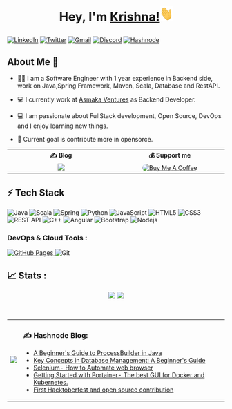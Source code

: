 
# <p align="center">Hey, I'm <a href="https://krishnapro.github.io/" target="_blank">Krishna!</a><img src="hi.gif" width="30px" height="35">
</p>

<p align="center">

<a href="https://www.linkedin.com/in/krishnakumar25/">![LinkedIn](https://img.shields.io/badge/LinkedIn-0A66C2.svg?style=for-the-badge&logo=LinkedIn&logoColor=white)</a>
<a href="https://twitter.com/krishnapro_">![Twitter](https://img.shields.io/badge/Twitter-1DA1F2.svg?style=for-the-badge&logo=Twitter&logoColor=white)</a>
<a href="mailto:krishnachaurasia1998@gmail.com">![Gmail](https://img.shields.io/badge/Gmail-EA4335.svg?style=for-the-badge&logo=Gmail&logoColor=white)</a>
<a href="https://discordapp.com/users/Krishn#3230">![Discord](https://img.shields.io/badge/Discord-5865F2.svg?style=for-the-badge&logo=Discord&logoColor=white)</a>
 <a href="https://krishnakumar.hashnode.dev/">![Hashnode](https://img.shields.io/badge/Hashnode-2962FF.svg?style=for-the-badge&logo=Hashnode&logoColor=white)</a>

</p> 

## About Me 🚀

- :man_student: I am a Software Engineer with 1 year experience in Backend side, work on Java,Spring Framework, Maven, Scala, Database and RestAPI.

- 💻 I currently work at <a href="https://www.asmaka.biz/">Asmaka Ventures</a> as Backend Developer.

- 💻 I am passionate about FullStack development, Open Source, DevOps and I enjoy learning new things.
- :dart: Current goal is contribute more in opensorce.

<table style="align-item: center">
<tr >
<th style="width: 300px">✍ Blog </th>
<th style="width: 300px"> 💰 Support me </th>
</tr>
<tr >
<td style="text-align: center"> <a href="https://krishnakumar.hashnode.dev/"><img src="https://img.shields.io/badge/Hashnode-2962FF?style=for-the-badge&logo=hashnode&logoColor=white" height="30px"></a>  </td>
<td  style="text-align: center"><a href="https://www.buymeacoffee.com/krishnapro" target="_blank"><img src="https://cdn.buymeacoffee.com/buttons/v2/default-red.png" alt="Buy Me A Coffee" style="height: 30px !important;width: 150px !important; border-radius: 200px !important;" ></a> </td>
</tr>

</table>


## ⚡ Tech Stack

<!-- ### Languages and Tools : -->

![Java](https://img.shields.io/badge/-java-E34A86?style=flat-square&logo=java)
![Scala](https://img.shields.io/badge/scala-%23DC322F.svg?style=flat-square&logo=scala&logoColor=white)
![Spring](https://img.shields.io/badge/spring-%236DB33F.svg?style=flat-square&logo=spring&logoColor=white)
![Python](https://img.shields.io/badge/-Python-black?style=flat-square&logo=Python)
![JavaScript](https://img.shields.io/badge/-JavaScript-black?style=flat-square&logo=javascript)
![HTML5](https://img.shields.io/badge/-HTML5-E34F26?style=flat-square&logo=html5&logoColor=white)
![CSS3](https://img.shields.io/badge/-CSS3-1572B6?style=flat-square&logo=css3)
![REST API](https://img.shields.io/badge/-RESTAPI-170095?style=flat-square&logo=RESTAPI&logoColor=white)
![C++](https://img.shields.io/badge/-C++-00599C?style=flat-square&logo=c)
 ![Angular](https://img.shields.io/badge/Angular-DD0031?style=flat-square&logo=angular&logoColor=white)
![Bootstrap](https://img.shields.io/badge/Bootstrap-563D7C?style=flat-square&logo=bootstrap&logoColor=white)
![Nodejs](https://img.shields.io/badge/-Nodejs-black?style=flat-square&logo=Node.js)

 <!-- <a href="#"><img alt="Keras" src="https://img.shields.io/badge/Keras%20-%23D00000.svg?logo=Keras&logoColor=white"></a> -->
### DevOps & Cloud Tools :
<a href="#"><img alt="GitHub Pages" src="https://img.shields.io/badge/GitHub%20Pages-%23327FC7.svg?logo=github&logoColor=white"> </a>![Git](https://img.shields.io/badge/-Git-black?&logo=git)

<!-- ## 💰 Support me :

<a href="https://www.buymeacoffee.com/krishnapro" target="_blank"> 
    <img src="https://cdn.buymeacoffee.com/buttons/v2/default-red.png" alt="Buy Me A Coffee" style="height: 30px !important;width: 150px !important; border-radius: 200px !important;" >
    </a> -->


## 📈 Stats :
<p align="center">
<img width="48%" src="https://github-readme-stats.vercel.app/api?username=Krishnapro&count_private=true&show_icons=true&theme=tokyonight"/>

<img width="48%" src="https://github-readme-streak-stats.herokuapp.com/?user=Krishnapro&theme=tokyonight"/>
</p></br>

<!-- ![visitors](https://visitor-badge.laobi.icu/badge?page_id=Krishnapro.Krishnapro) -->

<!-- <p align="center"> -->

<table>
<tr>
<td><img src="https://github-readme-stats.vercel.app/api/top-langs/?username=Krishnapro&langs_count=10&count_private=true&layout=compact&theme=tokyonight"/></td>

<td>

### :writing_hand: Hashnode Blog:
<!-- HASHNODE_BLOG:START -->
- [A Beginner's Guide to ProcessBuilder in Java](https://krishnakumar.hashnode.dev/a-beginners-guide-to-processbuilder-in-java)
- [Key Concepts in Database Management: A Beginner's Guide](https://krishnakumar.hashnode.dev/key-concepts-in-database-management-a-beginners-guide)
- [Selenium- How to Automate web browser](https://krishnakumar.hashnode.dev/selenium-how-to-automate-web-browser)
- [Getting Started with Portainer- The best GUI for Docker and Kubernetes.](https://krishnakumar.hashnode.dev/getting-started-with-portainer-the-best-gui-for-docker-and-kubernetes)
- [First Hacktoberfest and open source contribution](https://krishnakumar.hashnode.dev/first-hacktoberfest-and-open-source-contribution)
<!-- HASHNODE_BLOG:END -->
</td>
</tr>
</table>